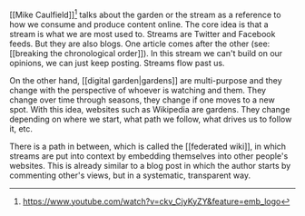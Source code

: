 [[Mike Caulfield]][^1] talks about the garden or the stream as a reference to how we consume and produce content online. The core idea is that a stream is what we are most used to. Streams are Twitter and Facebook feeds. But they are also blogs. One article comes after the other (see: [[breaking the chronological order]]). In this stream we can't build on our opinions, we can just keep posting. Streams flow past us. 

On the other hand, [[digital garden|gardens]] are multi-purpose and they change with the perspective of whoever is watching and them. They change over time through seasons, they change if one moves to a new spot. With this idea, websites such as Wikipedia are gardens. They change depending on where we start, what path we follow, what drives us to follow it, etc. 

There is a path in between, which is called the [[federated wiki]], in which streams are put into context by embedding themselves into other people's websites. This is already similar to a blog post in which the author starts by commenting other's views, but in a systematic, transparent way. 


[^1]: https://www.youtube.com/watch?v=ckv_CjyKyZY&feature=emb_logo